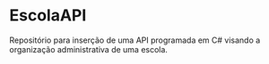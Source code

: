 # EscolaAPI

Repositório para inserção de uma API programada em C# visando a organização administrativa de uma escola.
